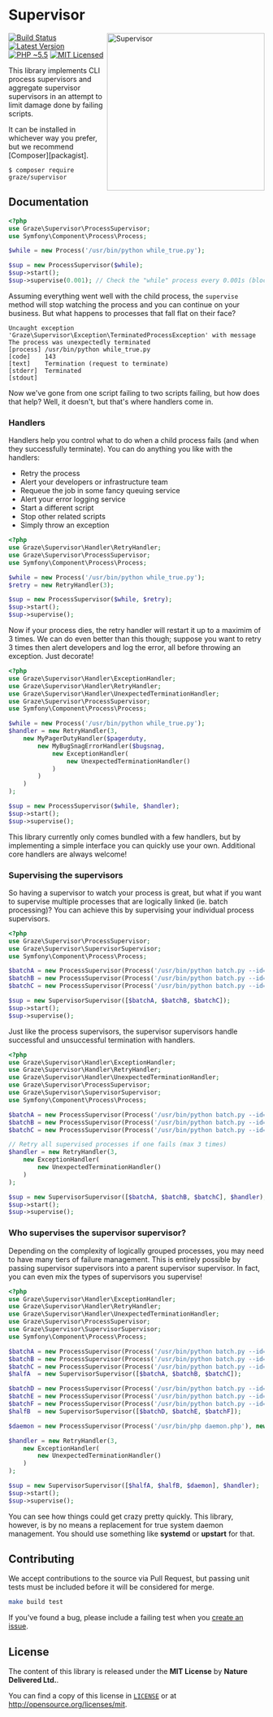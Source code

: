 # Supervisor

<img src="https://media.giphy.com/media/dbtDDSvWErdf2/giphy.gif" alt="Supervisor" align="right" width=310 />

[![Build Status][ico-build]][travis]
[![Latest Version][ico-package]][package]
[![PHP ~5.5][ico-engine]][lang]
[![MIT Licensed][ico-license]][license]

This library implements CLI process supervisors and aggregate supervisor supervisors in an attempt to limit damage done by failing scripts.

It can be installed in whichever way you prefer, but we recommend [Composer][packagist].

`$ composer require graze/supervisor`

<!-- Links -->
[travis]: https://travis-ci.org/graze/supervisor
[lang]: https://secure.php.net
[package]: https://packagist.org/packages/graze/supervisor
[license]: https://github.com/graze/supervisor/blob/master/LICENSE

<!-- Images -->
[ico-license]: https://img.shields.io/packagist/l/graze/supervisor.svg
[ico-package]: https://img.shields.io/packagist/v/graze/supervisor.svg
[ico-build]: https://img.shields.io/travis/graze/supervisor/master.svg
[ico-engine]: https://img.shields.io/badge/php-%3E%3D5.5-8892BF.svg

## Documentation
```php
<?php
use Graze\Supervisor\ProcessSupervisor;
use Symfony\Component\Process\Process;

$while = new Process('/usr/bin/python while_true.py');

$sup = new ProcessSupervisor($while);
$sup->start();
$sup->supervise(0.001); // Check the "while" process every 0.001s (blocking)
```

Assuming everything went well with the child process, the `supervise` method
will stop watching the process and you can continue on your business. But what
happens to processes that fall flat on their face?

```text
Uncaught exception 'Graze\Supervisor\Exception\TerminatedProcessException' with message
The process was unexpectedly terminated
[process] /usr/bin/python while_true.py
[code]    143
[text]    Termination (request to terminate)
[stderr]  Terminated
[stdout]
```

Now we've gone from one script failing to two scripts failing, but how does
that help? Well, it doesn't, but that's where handlers come in.

### Handlers
Handlers help you control what to do when a child process fails (and when they
successfully terminate). You can do anything you like with the handlers:
 - Retry the process
 - Alert your developers or infrastructure team
 - Requeue the job in some fancy queuing service
 - Alert your error logging service
 - Start a different script
 - Stop other related scripts
 - Simply throw an exception

```php
<?php
use Graze\Supervisor\Handler\RetryHandler;
use Graze\Supervisor\ProcessSupervisor;
use Symfony\Component\Process\Process;

$while = new Process('/usr/bin/python while_true.py');
$retry = new RetryHandler(3);

$sup = new ProcessSupervisor($while, $retry);
$sup->start();
$sup->supervise();
```

Now if your process dies, the retry handler will restart it up to a maximim of 3
times. We can do even better than this though; suppose you want to retry 3 times
then alert developers and log the error, all before throwing an exception.
Just decorate!

```php
<?php
use Graze\Supervisor\Handler\ExceptionHandler;
use Graze\Supervisor\Handler\RetryHandler;
use Graze\Supervisor\Handler\UnexpectedTerminationHandler;
use Graze\Supervisor\ProcessSupervisor;
use Symfony\Component\Process\Process;

$while = new Process('/usr/bin/python while_true.py');
$handler = new RetryHandler(3,
    new MyPagerDutyHandler($pagerduty,
        new MyBugSnagErrorHandler($bugsnag,
            new ExceptionHandler(
                new UnexpectedTerminationHandler()
            )
        )
    )
);

$sup = new ProcessSupervisor($while, $handler);
$sup->start();
$sup->supervise();
```

This library currently only comes bundled with a few handlers, but by
implementing a simple interface you can quickly use your own. Additional core
handlers are always welcome!


### Supervising the supervisors
So having a supervisor to watch your process is great, but what if you want to
supervise multiple processes that are logically linked (ie. batch processing)?
You can achieve this by supervising your individual process supervisors.

```php
<?php
use Graze\Supervisor\ProcessSupervisor;
use Graze\Supervisor\SupervisorSupervisor;
use Symfony\Component\Process\Process;

$batchA = new ProcessSupervisor(Process('/usr/bin/python batch.py --id=a'));
$batchB = new ProcessSupervisor(Process('/usr/bin/python batch.py --id=b'));
$batchC = new ProcessSupervisor(Process('/usr/bin/python batch.py --id=c'));

$sup = new SupervisorSupervisor([$batchA, $batchB, $batchC]);
$sup->start();
$sup->supervise();
```

Just like the process supervisors, the supervisor supervisors handle successful
and unsuccessful termination with handlers.

```php
<?php
use Graze\Supervisor\Handler\ExceptionHandler;
use Graze\Supervisor\Handler\RetryHandler;
use Graze\Supervisor\Handler\UnexpectedTerminationHandler;
use Graze\Supervisor\ProcessSupervisor;
use Graze\Supervisor\SupervisorSupervisor;
use Symfony\Component\Process\Process;

$batchA = new ProcessSupervisor(Process('/usr/bin/python batch.py --id=a'));
$batchB = new ProcessSupervisor(Process('/usr/bin/python batch.py --id=b'));
$batchC = new ProcessSupervisor(Process('/usr/bin/python batch.py --id=c'));

// Retry all supervised processes if one fails (max 3 times)
$handler = new RetryHandler(3,
    new ExceptionHandler(
        new UnexpectedTerminationHandler()
    )
);

$sup = new SupervisorSupervisor([$batchA, $batchB, $batchC], $handler);
$sup->start();
$sup->supervise();
```

### Who supervises the supervisor supervisor?
Depending on the complexity of logically grouped processes, you may need to have
many tiers of failure management. This is entirely possible by passing
supervisor supervisors into a parent supervisor supervisor. In fact, you can
even mix the types of supervisors you supervise!

```php
<?php
use Graze\Supervisor\Handler\ExceptionHandler;
use Graze\Supervisor\Handler\RetryHandler;
use Graze\Supervisor\Handler\UnexpectedTerminationHandler;
use Graze\Supervisor\ProcessSupervisor;
use Graze\Supervisor\SupervisorSupervisor;
use Symfony\Component\Process\Process;

$batchA = new ProcessSupervisor(Process('/usr/bin/python batch.py --id=a --half=a'));
$batchB = new ProcessSupervisor(Process('/usr/bin/python batch.py --id=b --half=a'));
$batchC = new ProcessSupervisor(Process('/usr/bin/python batch.py --id=c --half=a'));
$halfA  = new SupervisorSupervisor([$batchA, $batchB, $batchC]);

$batchD = new ProcessSupervisor(Process('/usr/bin/python batch.py --id=d --half=b'));
$batchE = new ProcessSupervisor(Process('/usr/bin/python batch.py --id=e --half=b'));
$batchF = new ProcessSupervisor(Process('/usr/bin/python batch.py --id=f --half=b'));
$halfB  = new SupervisorSupervisor([$batchD, $batchE, $batchF]);

$daemon = new ProcessSupervisor(Process('/usr/bin/php daemon.php'), new RetryHandler(1, new ExceptionHandler()));

$handler = new RetryHandler(3,
    new ExceptionHandler(
        new UnexpectedTerminationHandler()
    )
);

$sup = new SupervisorSupervisor([$halfA, $halfB, $daemon], $handler);
$sup->start();
$sup->supervise();
```

You can see how things could get crazy pretty quickly. This library, however, is
by no means a replacement for true system daemon management. You should use
something like **systemd** or **upstart** for that.


## Contributing

We accept contributions to the source via Pull Request, but passing unit tests
must be included before it will be considered for merge.

```bash
make build test
```

If you've found a bug, please include a failing test when you [create an issue][issue].

[issue]: https://github.com/graze/supervisor/issues/new

## License

The content of this library is released under the **MIT License** by **Nature Delivered Ltd.**.

You can find a copy of this license in [`LICENSE`][license] or at http://opensource.org/licenses/mit.
